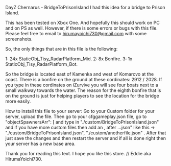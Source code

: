 DayZ Chernarus - BridgeToPrisonIsland
I had this idea for a bridge to Prison Island.

This has been tested on Xbox One. And hopefully this should work on PC and on PS as well.
However, if there is some errors or bugs with this file. Please feel free to email to 
hirumayoichi730@gmail.com with some screenshots.

So, the only things that are in this file is the following:

1: 24x StaticObj_Tisy_RadarPlatform_Mid.
2: 8x Bonfire.
3: 1x StaticObj_Tisy_RadarPlatform_Bot.

So the bridge is located east of Kamenka and west of Komarovo at the coast. There is a bonfire on the ground at these cordinates: 2912 / 2028. If you type in
these cordinates on iZurvive you will see four boats next to a small walkway towards the water.
The reason for the eighth bonfire that is on the ground is just for helping players to see the location for the bridge more easily.

How to install this file to your server:
Go to your Custom folder for your server, upload the file.
Then go to your cfggameplay.json file, go to "objectSpawnersArr": [ and type in "./custom/BridgeToPrisonIsland.json"
and if you have more custom files then add an , after ...json" like this -> "./custom/BridgeToPrisonIsland.json", "./custom/anotherfile.json" .
After that just save the changes and then restart the server and if all is done right then your server has a new base area.

Thank you for reading this text.
I hope you like this store.
//
Eddie aka HirumaYoichi730.

